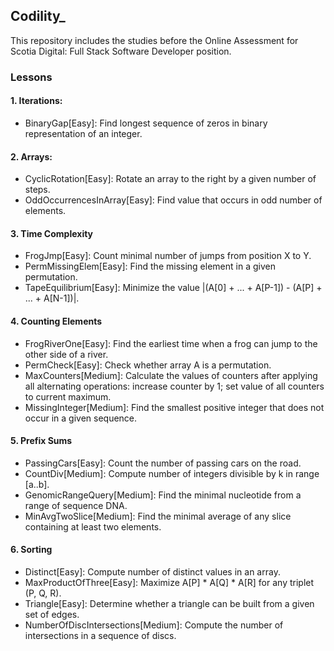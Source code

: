 ## Codility\_

This repository includes the studies before the Online Assessment for Scotia Digital: Full Stack Software Developer position.

### Lessons

#### 1. Iterations:

- BinaryGap[Easy]: Find longest sequence of zeros in binary representation of an integer.

#### 2. Arrays:

- CyclicRotation[Easy]: Rotate an array to the right by a given number of steps.
- OddOccurrencesInArray[Easy]: Find value that occurs in odd number of elements.

#### 3. Time Complexity

- FrogJmp[Easy]: Count minimal number of jumps from position X to Y.
- PermMissingElem[Easy]: Find the missing element in a given permutation.
- TapeEquilibrium[Easy]: Minimize the value |(A[0] + ... + A[P-1]) - (A[P] + ... + A[N-1])|.

#### 4. Counting Elements

- FrogRiverOne[Easy]: Find the earliest time when a frog can jump to the other side of a river.
- PermCheck[Easy]: Check whether array A is a permutation.
- MaxCounters[Medium]: Calculate the values of counters after applying all alternating operations: increase counter by 1; set value of all counters to current maximum.
- MissingInteger[Medium]: Find the smallest positive integer that does not occur in a given sequence.

#### 5. Prefix Sums

- PassingCars[Easy]: Count the number of passing cars on the road.
- CountDiv[Medium]: Compute number of integers divisible by k in range [a..b].
- GenomicRangeQuery[Medium]: Find the minimal nucleotide from a range of sequence DNA.
- MinAvgTwoSlice[Medium]: Find the minimal average of any slice containing at least two elements.

#### 6. Sorting

- Distinct[Easy]: Compute number of distinct values in an array.
- MaxProductOfThree[Easy]: Maximize A[P] \* A[Q] \* A[R] for any triplet (P, Q, R).
- Triangle[Easy]: Determine whether a triangle can be built from a given set of edges.
- NumberOfDiscIntersections[Medium]: Compute the number of intersections in a sequence of discs.
